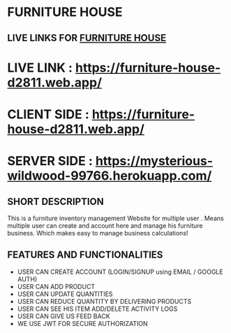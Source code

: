 # FURNITURE HOUSE

## LIVE LINKS FOR [FURNITURE HOUSE](https://furniture-house-d2811.web.app/)
# LIVE LINK : https://furniture-house-d2811.web.app/
# CLIENT SIDE : https://furniture-house-d2811.web.app/
# SERVER SIDE : https://mysterious-wildwood-99766.herokuapp.com/


## SHORT DESCRIPTION
This is a furniture inventory management Website for multiple user . Means multiple user can create and account here and manage his furniture business. Which makes easy to manage business calculations!

## FEATURES AND FUNCTIONALITIES
- USER CAN CREATE ACCOUNT (LOGIN/SIGNUP using EMAIL / GOOGLE AUTH)
- USER CAN ADD PRODUCT
- USER CAN UPDATE QUANTITIES
- USER CAN REDUCE QUANTITY BY DELIVERING PRODUCTS
- USER CAN SEE HIS ITEM ADD/DELETE ACTIVITY LOGS
- USER CAN GIVE US FEED BACK
- WE USE JWT FOR SECURE AUTHORIZATION


